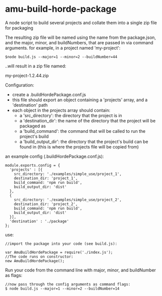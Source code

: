 
# amu-build-horde-package
A node script to build several projects and collate them into a single zip file for packaging

The resulting zip file will be named using the name from the package.json, and the major, minor, and buildNumbers, that are passed in via command arguments.
for example, in a project named 'my-project':
	
	$node build.js --major=1 --minor=2 --buildNumber=44
..will result in a zip file named:

my-project-1.2.44.zip

Configuration:

 - create a .buildHordePackage.conf.js
 - this file should export an object containing a 'projects' array, and a 'destination' path
 - each object in the projects array should contain:
 	- a 'src_directory': the directory that the project is in
 	- a 'destination_dir': the name of the directory that the project will be packaged as
 	- a 'build_command': the command that will be called to run the project's build
 	- a 'build_output_dir': the directory that the project's build can be found in (this is where the projects file will be copied from) 

an example config (.buildHordePackage.conf.js):

	module.exports.config = {
	  'projects' : [{
	    src_directory: './examples/simple_use/project_1',
	    destination_dir: 'project_1',
	    build_command: 'npm run build',
	    build_output_dir: 'dist'
	  },
	  {
	    src_directory: './examples/simple_use/project_2',
	    destination_dir: 'project_2',
	    build_command: 'npm run build',
	    build_output_dir: 'dist'
	  }],
	  'destination' : './package'
	};

use:

	//import the package into your code (see build.js):
	
	var AmuBuildHordePackage = require('./index.js');
	//The code runs on constructor:
	new AmuBuildHordePackage();

Run your code from the command line with major, minor, and buildNumber as flags:

	//now pass through the config arguments as command flags:
	$ node build.js --major=1 --minor=2 --buildNumber=14